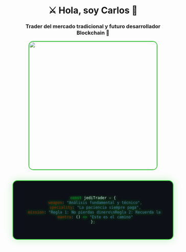 <h1 align="center">⚔️ Hola, soy Carlos 🌌</h1>
<h3 align="center">Trader del mercado tradicional y futuro desarrollador Blockchain 🔮</h3>

<div align="center">
  <img src="https://media.giphy.com/media/Ld77zD3fF3Run8olIt/giphy.gif" width="400" style="border-radius:15px;border:2px solid #32CD32">
</div>

<style>
  .jedi-container {
    background: #0d1117;
    padding: 2rem;
    border-radius: 15px;
    border: 2px solid #32CD32;
    box-shadow: 0 0 25px rgba(50, 205, 50, 0.3);
    max-width: 600px;
    margin: 2rem auto;
    color: #c8d6e5;
  }
  
  .force-text {
    text-shadow: 0 0 10px #32CD32;
  }
</style>

<div class="jedi-container">
  <div align="center" class="force-text">
  
  ```javascript
  const jediTrader = {
    weapon: "Análisis fundamental y técnico",
    speciality: "La paciencia siempre paga",
    mission: "Regla 1: No pierdas dinero\nRegla 2: Recuerda la regla 1",
    mantra: () => "Este es el camino"
  };
